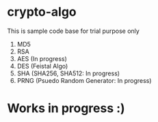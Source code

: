 # crypto-algo

This is sample code base for trial purpose only
1. MD5
2. RSA
3. AES (In progress)
4. DES (Feistal Algo)
5. SHA (SHA256, SHA512: In progress)
6. PRNG (Psuedo Random Generator: In progress)
# Works in progress :)
